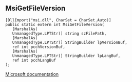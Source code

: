 ## MsiGetFileVersion

```
[DllImport("msi.dll", CharSet = CharSet.Auto)]
public static extern int MsiGetFileVersion(
   [MarshalAs(
   UnmanagedType.LPTStr)] string szFilePath,
   [MarshalAs(
   UnmanagedType.LPTStr)] StringBuilder lpVersionBuf,
   ref int pcchVersionBuf,
   [MarshalAs(
   UnmanagedType.LPTStr)] StringBuilder lpLangBuf,
   ref int pcchLangBuf
);
```

[Microsoft documentation](https://docs.microsoft.com/en-us/windows/win32/api/msi/nf-msi-msigetfileversionw)
